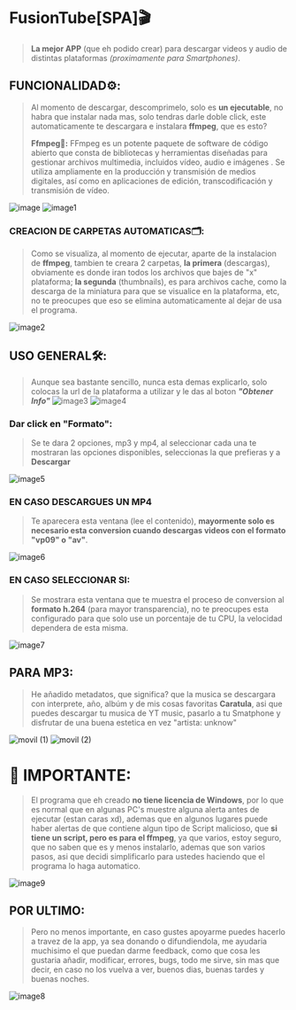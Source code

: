 # **FusionTube[SPA]🎬**
> **La mejor APP** (que eh podido crear) para descargar videos y audio de distintas plataformas *(proximamente para Smartphones)*.

## FUNCIONALIDAD⚙️:
> Al momento de descargar, descomprimelo, solo es **un ejecutable**, no habra que instalar nada mas, solo tendras darle doble click, este automaticamente te descargara e instalara **ffmpeg**, que es esto?
> 
> **Ffmpeg🎥:**
> FFmpeg es un potente paquete de software de código abierto que consta de bibliotecas y herramientas diseñadas para gestionar archivos multimedia, incluidos vídeo, audio e imágenes . Se utiliza ampliamente en la producción y transmisión de medios digitales, así como en aplicaciones de edición, transcodificación y transmisión de vídeo.

![image](https://github.com/user-attachments/assets/8b0312a2-db86-42a4-85a4-10828613b975)
![image1](https://github.com/user-attachments/assets/19169e91-1a71-48ed-b94a-c6b007c2c912)
### CREACION DE CARPETAS AUTOMATICAS🗂️:
> Como se visualiza, al momento de ejecutar, aparte de la instalacion de **ffmpeg**, tambien te creara 2 carpetas, **la primera** (descargas), obviamente es donde iran todos los archivos que bajes de "x" plataforma; **la segunda** (thumbnails), es para archivos cache, como la descarga de la miniatura para que se visualice en la plataforma, etc, no te preocupes que eso se elimina automaticamente al dejar de usa el programa.

![image2](https://github.com/user-attachments/assets/17a59937-5300-4f33-90cc-5f510fdc536e)
## USO GENERAL🛠️:
> Aunque sea bastante sencillo, nunca esta demas explicarlo, solo colocas la url de la plataforma a utilizar y le das al boton ***"Obtener Info"***
![image3](https://github.com/user-attachments/assets/8d1f57d6-a91c-4bb2-a85b-af23706cac91)
![image4](https://github.com/user-attachments/assets/b42525ea-4f01-4013-854f-62188cd63824)
### Dar click en "Formato":
> Se te dara 2 opciones, mp3 y mp4, al seleccionar cada una te mostraran las opciones disponibles, seleccionas la que prefieras y a **Descargar**

![image5](https://github.com/user-attachments/assets/3a27205a-d627-4bbf-9704-64b2544a5d4f)
### EN CASO DESCARGUES UN MP4
> Te aparecera esta ventana (lee el contenido), **mayormente solo es necesario esta conversion cuando descargas videos con el formato "vp09" o "av"**.

![image6](https://github.com/user-attachments/assets/4c544b2d-1ce4-4ecc-8420-00703f8e7e99)
### EN CASO SELECCIONAR SI:
> Se mostrara esta ventana que te muestra el proceso de conversion al **formato h.264** (para mayor transparencia), no te preocupes esta configurado para que solo use un porcentaje de tu CPU, la velocidad dependera de esta misma.

![image7](https://github.com/user-attachments/assets/0e41dc19-219b-4f64-b2b2-602af4b01efa)
## PARA MP3:
> He añadido metadatos, que significa? que la musica se descargara con interprete, año, albúm y de mis cosas favoritas **Caratula**, asi que puedes descargar tu musica de YT music, pasarlo a tu Smatphone y disfrutar de una buena estetica en vez "artista: unknow"

![movil (1)](https://github.com/user-attachments/assets/26e82ffc-cb6c-4427-8013-c415dd2ce559) ![movil (2)](https://github.com/user-attachments/assets/82713bee-2fc5-42e6-9543-e7b9570fc867)
# :rotating_light: IMPORTANTE:
> El programa que eh creado **no tiene licencia de Windows**, por lo que es normal que en algunas PC's muestre alguna alerta antes de ejecutar (estan caras xd), ademas que en algunos lugares puede haber alertas de que contiene algun tipo de Script malicioso, que **si tiene un script, pero es para el ffmpeg**, ya que varios, estoy seguro, que no saben que es y menos instalarlo, ademas que son varios pasos, asi que decidi simplificarlo para ustedes haciendo que el programa lo haga automatico.

![image9](https://github.com/user-attachments/assets/147cd7ae-fc22-4f7a-953e-8f65715eb55c)
## POR ULTIMO:
> Pero no menos importante, en caso gustes apoyarme puedes hacerlo a travez de la app, ya sea donando o difundiendola, me ayudaria muchisimo el que puedan darme feedback, como que cosa les gustaria añadir, modificar, errores, bugs, todo me sirve, sin mas que decir, en caso no los vuelva a ver, buenos dias, buenas tardes y buenas noches.

![image8](https://github.com/user-attachments/assets/b7c79800-0791-41d4-88bd-fe5c5d085904)
